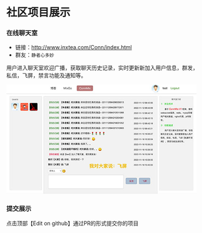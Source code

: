 # 社区项目展示

### 在线聊天室

- 链接：http://www.inxtea.com/Conn/index.html
- 群友：`静者心多妙`

用户进入聊天室欢迎广播，获取聊天历史记录，实时更新新加入用户信息，群发，私信，飞屏，禁言功能及通知等。

![](images/项目1.png)

### 提交展示

点击顶部【Edit on github】通过PR的形式提交你的项目
